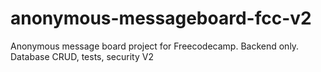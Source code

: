 # anonymous-messageboard-fcc-v2
Anonymous message board project for Freecodecamp. Backend only. Database CRUD, tests, security V2
